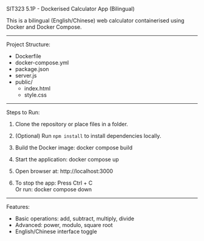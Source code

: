 SIT323 5.1P - Dockerised Calculator App (Bilingual)

This is a bilingual (English/Chinese) web calculator containerised using Docker and Docker Compose.

---

Project Structure:

- Dockerfile  
- docker-compose.yml  
- package.json  
- server.js  
- public/  
  - index.html  
  - style.css  

---

Steps to Run:

1. Clone the repository or place files in a folder.

2. (Optional) Run `npm install` to install dependencies locally.

3. Build the Docker image:
   docker compose build

4. Start the application:
   docker compose up

5. Open browser at:
   http://localhost:3000

6. To stop the app:
   Press Ctrl + C  
   Or run: docker compose down

---

Features:

- Basic operations: add, subtract, multiply, divide  
- Advanced: power, modulo, square root  
- English/Chinese interface toggle
